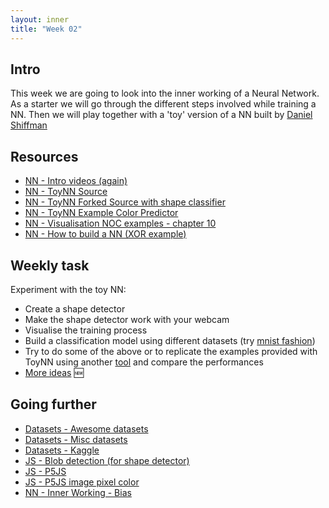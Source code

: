 ```yaml
---
layout: inner
title: "Week 02" 
---
```



## Intro

This week we are going to look into the inner working of a Neural Network. As a starter we will go through the different steps involved while training a NN. Then we will play together with a 'toy' version of a NN built by [Daniel Shiffman](http://thecodingtrain.com) 


## Resources

+ [NN - Intro videos (again)](https://www.youtube.com/playlist?list=PLZHQObOWTQDNU6R1_67000Dx_ZCJB-3pi)
+ [NN - ToyNN Source](https://github.com/CodingTrain/Toy-Neural-Network-JS/)
+ [NN - ToyNN Forked Source with shape classifier](https://github.com/gu-ma/Toy-Neural-Network-JS/)
+ [NN - ToyNN Example Color Predictor](https://editor.p5js.org/natureofcode/sketches/SkYS8WwjG)
+ [NN - Visualisation NOC examples - chapter 10](https://github.com/shiffman/The-Nature-of-Code-Examples-p5.js/tree/master/chp10_nn)
+ [NN - How to build a NN (XOR example)](https://stevenmiller888.github.io/mind-how-to-build-a-neural-network/)


## Weekly task

Experiment with the toy NN:
+ Create a shape detector
+ Make the shape detector work with your webcam
+ Visualise the training process
+ Build a classification model using different datasets (try [mnist fashion](https://github.com/zalandoresearch/fashion-mnist))
+ Try to do some of the above or to replicate the examples provided with ToyNN using another [tool](../#tools) and compare the performances
+ [More ideas](https://github.com/shiffman/NOC-S18/wiki/Homework-6) :new:


## Going further

+ [Datasets - Awesome datasets](https://github.com/awesomedata/awesome-public-datasets)
+ [Datasets - Misc datasets](https://www.kdnuggets.com/datasets/index.html)
+ [Datasets - Kaggle](https://www.kaggle.com/datasets)
+ [JS - Blob detection (for shape detector)](http://blog.acipo.com/blob-detection-js/)
+ [JS - P5JS](https://github.com/processing/p5.js)
+ [JS - P5JS image pixel color ](https://p5js.org/examples/image-pointillism.html)
+ [NN - Inner Working - Bias](https://www.quora.com/What-is-bias-in-artificial-neural-network)